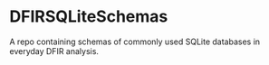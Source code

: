# DFIRSQLiteSchemas
A repo containing schemas of commonly used SQLite databases in everyday DFIR analysis.
